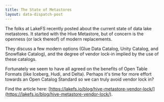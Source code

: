 ```yaml
---
title: The State of Metastores
layout: data-dispatch-post
---
```


The folks at LakeFS recently posted about the current state of data lake metastores. It started with the Hive
Metastore, but of concern is the openness (or lack thereof) of modern replacements.

They discuss a few modern options (Glue Data Catalog, Unity Catalog, and Snowflake Catalog), and the degree of vendor
lock-in implied by the use of these catalogs.

Fortunately we seem to have all agreed on the benefits of Open Table Formats (like Iceberg, Hudi, and Delta). Perhaps
it's time for more effort towards an Open Catalog Standard so we can truly avoid vendor lock in?

Find the article here:
[https://lakefs.io/blog/hive-metastore-vendor-lock/](https://lakefs.io/blog/hive-metastore-vendor-lock/).
